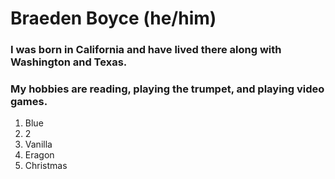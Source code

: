 # Braeden Boyce (he/him)
### I was born in California and have lived there along with Washington and Texas.
### My hobbies are reading, playing the trumpet, and playing video games.

1. Blue
2. 2
3. Vanilla
4. Eragon
5. Christmas
   
